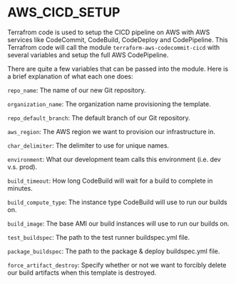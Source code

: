 # AWS_CICD_SETUP

Terrafrom code is used to setup the CICD pipeline on AWS with AWS services like CodeCommit, CodeBuild, CodeDeploy and CodePipeline.
This Terrafrom code will call the module `terraform-aws-codecommit-cicd` with several variables and setup the full AWS CodePipeline.


There are quite a few variables that can be passed into the module. Here is a brief explanation of what each one does:

`repo_name`: The name of our new Git repository.

`organization_name`: The organization name provisioning the template.

`repo_default_branch`: The default branch of our Git repository.

`aws_region`: The AWS region we want to provision our infrastructure in.

`char_delimiter`: The delimiter to use for unique names.

`environment`: What our development team calls this environment (i.e. dev v.s. prod).

`build_timeout`: How long CodeBuild will wait for a build to complete in minutes.

`build_compute_type`: The instance type CodeBuild will use to run our builds on.

`build_image`: The base AMI our build instances will use to run our builds on.

`test_buildspec`: The path to the test runner buildspec.yml file.

`package_buildspec`: The path to the package & deploy buildspec.yml file.

`force_artifact_destroy`: Specify whether or not we want to forcibly delete our build artifacts when this template is destroyed.
